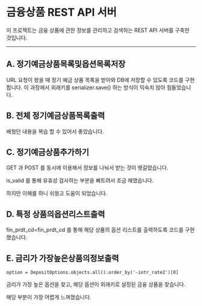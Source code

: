 # 금융상품 REST API 서버

이 프로젝트는 금융 상품에 관한 정보를 관리하고 검색하는 REST API 서버를 구축한 것입니다.

---

## A. 정기예금상품목록및옵션목록저장

URL 요청이 왔을 때 정기 예금 상품 목록을 받아와 DB에 저장할 수 있도록 코드를 구현합니다. 이 과정에서 외래키를 serializer.save() 하는 방식이 익숙치 않아 힘들었습니다. 

## B. 전체 정기예금상품목록출력

배웠던 내용을 복습 할 수 있어서 좋았습니다. 

## C. 정기예금상품추가하기

GET 과 POST 를 동시에 이용해서 정보를 나눠서 받는 것이 헷갈렸습니다. 

is_valid 를 통해 유휴성 검사하는 부분을 빠트려서 조금 헤맸습니다. 

하지만 이해를 하니 쉬웠고 도움이 되었습니다. 

## D. 특정 상품의옵션리스트출력

fin_prdt_cd=fin_prdt_cd 를 통해 해당 상품의 옵션 리스트를 출력하도록 코드를 구현했습니다. 

## E. 금리가 가장높은상품의정보출력

```option = DepositOptions.objects.all().order_by('-intr_rate2')[0]```

금리가 가장 높은 옵션을 찾고, 해당 옵션이 외래키로 설정된 금융 상품을 찾습니다.

해당 부분이 가장 어렵게 느껴졌습니다. 


